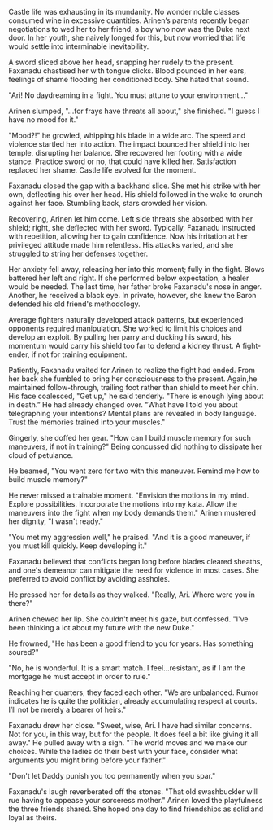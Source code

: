 Castle life was exhausting in its mundanity. No wonder noble classes consumed wine in excessive quantities. Arinen’s parents recently began negotiations to wed her to her friend, a boy who now was the Duke next door. In her youth, she naively longed for this, but now worried that life would settle into interminable inevitability.

A sword sliced above her head, snapping her rudely to the present. Faxanadu chastised her with tongue clicks. Blood pounded in her ears, feelings of shame flooding her conditioned body. She hated that sound.

"Ari! No daydreaming in a fight. You must attune to your environment..."

Arinen slumped, "...for frays have threats all about," she finished. "I guess I have no mood for it."

"Mood?!" he growled, whipping his blade in a wide arc. The speed and violence startled her into action. The impact bounced her shield into her temple, disrupting her balance. She recovered her footing with a wide stance. Practice sword or no, that could have killed her. Satisfaction replaced her shame. Castle life evolved for the moment.

Faxanadu closed the gap with a backhand slice. She met his strike with her own, deflecting his over her head. His shield followed in the wake to crunch against her face. Stumbling back, stars crowded her vision.

Recovering, Arinen let him come. Left side threats she absorbed with her shield; right, she deflected with her sword. Typically, Faxanadu instructed with repetition, allowing her to gain confidence. Now his irritation at her privileged attitude made him relentless. His attacks varied, and she struggled to string her defenses together.

Her anxiety fell away, releasing her into this moment; fully in the fight.  Blows battered her left and right. If she performed below expectation, a healer would be needed. The last time, her father broke Faxanadu's nose in anger. Another, he received a black eye. In private, however, she knew the Baron defended his old friend's methodology.

Average fighters naturally developed attack patterns, but experienced opponents required manipulation. She worked to limit his choices and develop an exploit. By pulling her parry and ducking his sword, his momentum would carry his shield too far to defend a kidney thrust. A fight-ender, if not for training equipment.

Patiently, Faxanadu waited for Arinen to realize the fight had ended. From her back she fumbled to bring her consciousness to the present. Again,he maintained follow-through, trailing foot rather than shield to meet her chin. His face coalesced, "Get up," he said tenderly. "There is enough lying about in death.” He had already changed over. "What have I told you about telegraphing your intentions? Mental plans are revealed in body language. Trust the memories trained into your muscles."

Gingerly, she doffed her gear. "How can I build muscle memory for such maneuvers, if not in training?" Being concussed did nothing to dissipate her cloud of petulance.

He beamed, "You went zero for two with this maneuver. Remind me how to build muscle memory?"

He never missed a trainable moment. "Envision the motions in my mind. Explore possibilities. Incorporate the motions into my kata. Allow the maneuvers into the fight when my body demands them." Arinen mustered her dignity, "I wasn't ready."

"You met my aggression well," he praised. "And it is a good maneuver, if you must kill quickly. Keep developing it." 

Faxanadu believed that conflicts began long before blades cleared sheaths, and one's demeanor can mitigate the need for violence in most cases. She preferred to avoid conflict by avoiding assholes.

He pressed her for details as they walked. "Really, Ari. Where were you in there?"

Arinen chewed her lip. She couldn't meet his gaze, but confessed. "I've been thinking a lot about my future with the new Duke."

He frowned, "He has been a good friend to you for years. Has something soured?"

"No, he is wonderful. It is a smart match. I feel...resistant, as if I am the mortgage he must accept in order to rule."

Reaching her quarters, they faced each other. "We are unbalanced. Rumor indicates he is quite the politician, already accumulating respect at courts. I’ll not be merely a bearer of heirs."

Faxanadu drew her close. "Sweet, wise, Ari. I have had similar concerns. Not for you, in this way, but for the people. It does feel a bit like giving it all away." He pulled away with a sigh. "The world moves and we make our choices. While the ladies do their best with your face, consider what arguments you might bring before your father."

"Don't let Daddy punish you too permanently when you spar."

Faxanadu's laugh reverberated off the stones. "That old swashbuckler will rue having to appease your sorceress mother." Arinen loved the playfulness the three friends shared. She hoped one day to find friendships as solid and loyal as theirs.
